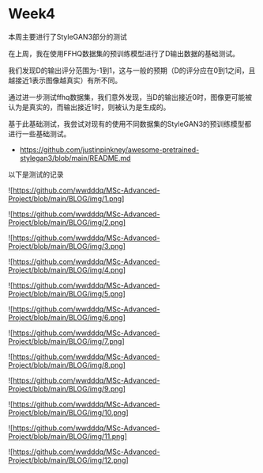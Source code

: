 # Week4
本周主要进行了StyleGAN3部分的测试

在上周，我在使用FFHQ数据集的预训练模型进行了D输出数据的基础测试。

我们发现D的输出评分范围为-1到1，这与一般的预期（D的评分应在0到1之间，且越接近1表示图像越真实）有所不同。

通过进一步测试ffhq数据集，我们意外发现，当D的输出接近0时，图像更可能被认为是真实的，而输出接近1时，则被认为是生成的。

基于此基础测试，我尝试对现有的使用不同数据集的StyleGAN3的预训练模型都进行一些基础测试。
- https://github.com/justinpinkney/awesome-pretrained-stylegan3/blob/main/README.md

以下是测试的记录

![https://github.com/wwdddq/MSc-Advanced-Project/blob/main/BLOG/img/1.png]

![https://github.com/wwdddq/MSc-Advanced-Project/blob/main/BLOG/img/2.png]

![https://github.com/wwdddq/MSc-Advanced-Project/blob/main/BLOG/img/3.png]

![https://github.com/wwdddq/MSc-Advanced-Project/blob/main/BLOG/img/4.png]

![https://github.com/wwdddq/MSc-Advanced-Project/blob/main/BLOG/img/5.png]

![https://github.com/wwdddq/MSc-Advanced-Project/blob/main/BLOG/img/6.png]

![https://github.com/wwdddq/MSc-Advanced-Project/blob/main/BLOG/img/7.png]

![https://github.com/wwdddq/MSc-Advanced-Project/blob/main/BLOG/img/8.png]

![https://github.com/wwdddq/MSc-Advanced-Project/blob/main/BLOG/img/9.png]

![https://github.com/wwdddq/MSc-Advanced-Project/blob/main/BLOG/img/10.png]

![https://github.com/wwdddq/MSc-Advanced-Project/blob/main/BLOG/img/11.png]

![https://github.com/wwdddq/MSc-Advanced-Project/blob/main/BLOG/img/12.png]
